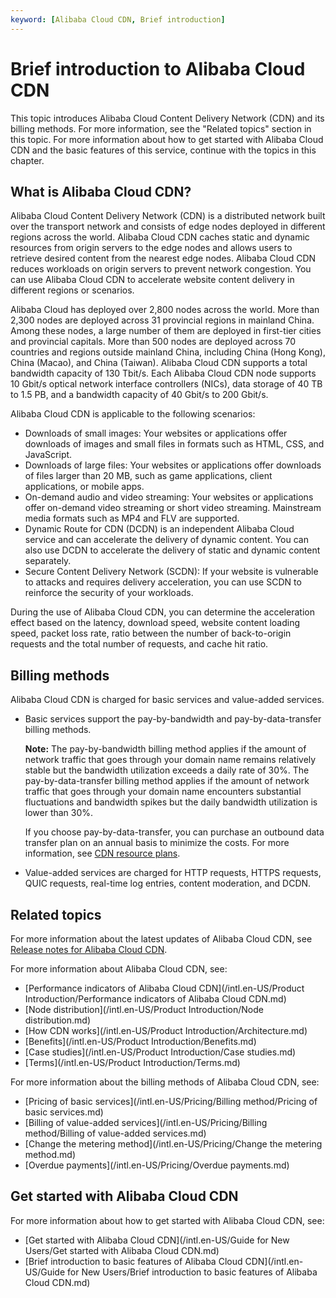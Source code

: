 ```yaml
---
keyword: [Alibaba Cloud CDN, Brief introduction]
---
```


# Brief introduction to Alibaba Cloud CDN

This topic introduces Alibaba Cloud Content Delivery Network \(CDN\) and its billing methods. For more information, see the "Related topics" section in this topic. For more information about how to get started with Alibaba Cloud CDN and the basic features of this service, continue with the topics in this chapter.

## What is Alibaba Cloud CDN?

Alibaba Cloud Content Delivery Network \(CDN\) is a distributed network built over the transport network and consists of edge nodes deployed in different regions across the world. Alibaba Cloud CDN caches static and dynamic resources from origin servers to the edge nodes and allows users to retrieve desired content from the nearest edge nodes. Alibaba Cloud CDN reduces workloads on origin servers to prevent network congestion. You can use Alibaba Cloud CDN to accelerate website content delivery in different regions or scenarios.

Alibaba Cloud has deployed over 2,800 nodes across the world. More than 2,300 nodes are deployed across 31 provincial regions in mainland China. Among these nodes, a large number of them are deployed in first-tier cities and provincial capitals. More than 500 nodes are deployed across 70 countries and regions outside mainland China, including China \(Hong Kong\), China \(Macao\), and China \(Taiwan\). Alibaba Cloud CDN supports a total bandwidth capacity of 130 Tbit/s. Each Alibaba Cloud CDN node supports 10 Gbit/s optical network interface controllers \(NICs\), data storage of 40 TB to 1.5 PB, and a bandwidth capacity of 40 Gbit/s to 200 Gbit/s.

Alibaba Cloud CDN is applicable to the following scenarios:

-   Downloads of small images: Your websites or applications offer downloads of images and small files in formats such as HTML, CSS, and JavaScript.
-   Downloads of large files: Your websites or applications offer downloads of files larger than 20 MB, such as game applications, client applications, or mobile apps.
-   On-demand audio and video streaming: Your websites or applications offer on-demand video streaming or short video streaming. Mainstream media formats such as MP4 and FLV are supported.
-   Dynamic Route for CDN \(DCDN\) is an independent Alibaba Cloud service and can accelerate the delivery of dynamic content. You can also use DCDN to accelerate the delivery of static and dynamic content separately.
-   Secure Content Delivery Network \(SCDN\): If your website is vulnerable to attacks and requires delivery acceleration, you can use SCDN to reinforce the security of your workloads.

During the use of Alibaba Cloud CDN, you can determine the acceleration effect based on the latency, download speed, website content loading speed, packet loss rate, ratio between the number of back-to-origin requests and the total number of requests, and cache hit ratio.

## Billing methods

Alibaba Cloud CDN is charged for basic services and value-added services.

-   Basic services support the pay-by-bandwidth and pay-by-data-transfer billing methods.

    **Note:** The pay-by-bandwidth billing method applies if the amount of network traffic that goes through your domain name remains relatively stable but the bandwidth utilization exceeds a daily rate of 30%. The pay-by-data-transfer billing method applies if the amount of network traffic that goes through your domain name encounters substantial fluctuations and bandwidth spikes but the daily bandwidth utilization is lower than 30%.

    If you choose pay-by-data-transfer, you can purchase an outbound data transfer plan on an annual basis to minimize the costs. For more information, see [CDN resource plans](https://common-buy-intl.alibabacloud.com/?spm=a2c63.p38356.879954.4.798276ad33R6vU&commodityCode=%20cdn_bag_intl#/buy).

-   Value-added services are charged for HTTP requests, HTTPS requests, QUIC requests, real-time log entries, content moderation, and DCDN.

## Related topics

For more information about the latest updates of Alibaba Cloud CDN, see [Release notes for Alibaba Cloud CDN](/intl.en-US/.md).

For more information about Alibaba Cloud CDN, see:

-   [Performance indicators of Alibaba Cloud CDN](/intl.en-US/Product Introduction/Performance indicators of Alibaba Cloud CDN.md)
-   [Node distribution](/intl.en-US/Product Introduction/Node distribution.md)
-   [How CDN works](/intl.en-US/Product Introduction/Architecture.md)
-   [Benefits](/intl.en-US/Product Introduction/Benefits.md)
-   [Case studies](/intl.en-US/Product Introduction/Case studies.md)
-   [Terms](/intl.en-US/Product Introduction/Terms.md)

For more information about the billing methods of Alibaba Cloud CDN, see:

-   [Pricing of basic services](/intl.en-US/Pricing/Billing method/Pricing of basic services.md)
-   [Billing of value-added services](/intl.en-US/Pricing/Billing method/Billing of value-added services.md)
-   [Change the metering method](/intl.en-US/Pricing/Change the metering method.md)
-   [Overdue payments](/intl.en-US/Pricing/Overdue payments.md)

## Get started with Alibaba Cloud CDN

For more information about how to get started with Alibaba Cloud CDN, see:

-   [Get started with Alibaba Cloud CDN](/intl.en-US/Guide for New Users/Get started with Alibaba Cloud CDN.md)
-   [Brief introduction to basic features of Alibaba Cloud CDN](/intl.en-US/Guide for New Users/Brief introduction to basic features of Alibaba Cloud CDN.md)

